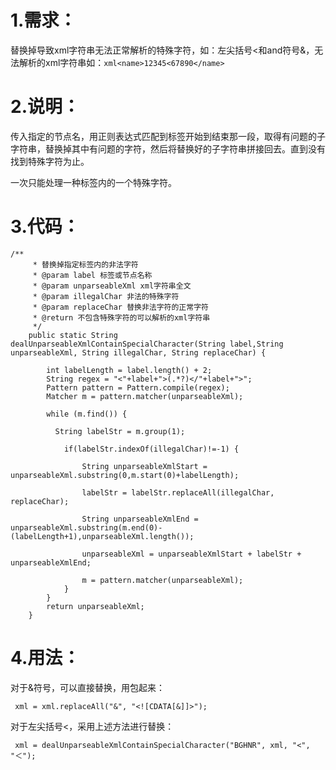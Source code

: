 # 1.需求：

替换掉导致xml字符串无法正常解析的特殊字符，如：左尖括号<和and符号&，无法解析的xml字符串如：```xml<name>12345<67890</name>```

# 2.说明：

传入指定的节点名，用正则表达式匹配到标签开始到结束那一段，取得有问题的子字符串，替换掉其中有问题的字符，然后将替换好的子字符串拼接回去。直到没有找到特殊字符为止。

一次只能处理一种标签内的一个特殊字符。

# 3.代码：

```
/**
	 * 替换掉指定标签内的非法字符
	 * @param label 标签或节点名称
	 * @param unparseableXml xml字符串全文
	 * @param illegalChar 非法的特殊字符
	 * @param replaceChar 替换非法字符的正常字符
	 * @return 不包含特殊字符的可以解析的xml字符串
	 */
	public static String dealUnparseableXmlContainSpecialCharacter(String label,String unparseableXml, String illegalChar, String replaceChar) {
		
		int labelLength = label.length() + 2;
		String regex = "<"+label+">(.*?)</"+label+">"; 
		Pattern pattern = Pattern.compile(regex);  
	    Matcher m = pattern.matcher(unparseableXml);  
	    
	    while (m.find()) {
	    	
	      String labelStr = m.group(1);
	      
	        if(labelStr.indexOf(illegalChar)!=-1) {
	        	
	        	String unparseableXmlStart = unparseableXml.substring(0,m.start(0)+labelLength);
	        	
	        	labelStr = labelStr.replaceAll(illegalChar, replaceChar);
	        	
	        	String unparseableXmlEnd = unparseableXml.substring(m.end(0)-(labelLength+1),unparseableXml.length());
	        	
	        	unparseableXml = unparseableXmlStart + labelStr + unparseableXmlEnd;
	        	
	        	m = pattern.matcher(unparseableXml); 
	        }
	    }
		return unparseableXml;
	}
```

#  4.用法：

 对于&符号，可以直接替换，用<![CDATA[]]>包起来：

```
 xml = xml.replaceAll("&", "<![CDATA[&]]>");
```

 对于左尖括号<，采用上述方法进行替换：

```
 xml = dealUnparseableXmlContainSpecialCharacter("BGHNR", xml, "<", "＜");
```

